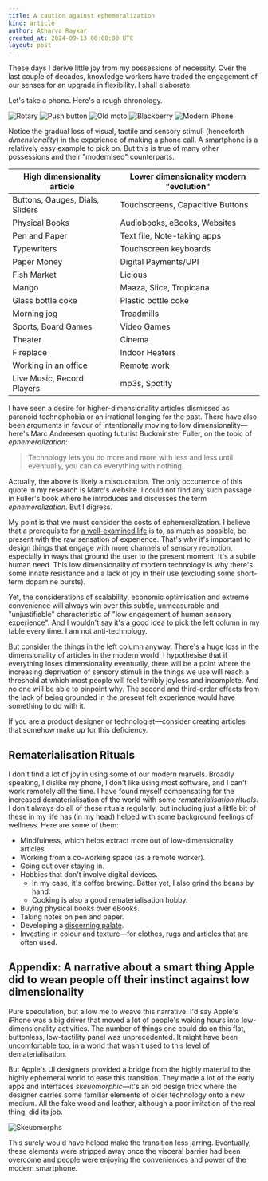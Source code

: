 ```yaml
---
title: A caution against ephemeralization
kind: article
author: Atharva Raykar
created_at: 2024-09-13 00:00:00 UTC
layout: post
---
```

These days I derive little joy from my possessions of necessity. Over the last couple of decades, knowledge workers have traded the engagement of our senses for an upgrade in flexibility. I shall elaborate.


Let's take a phone. Here's a rough chronology.

![Rotary](https://upload.wikimedia.org/wikipedia/commons/thumb/a/a6/Telefon_BW_2012-02-18_13-44-32.JPG/2560px-Telefon_BW_2012-02-18_13-44-32.JPG)
![Push button](https://upload.wikimedia.org/wikipedia/commons/8/81/AT%26T_push_button_telephone_western_electric_model_2500_dmg_black.jpg)
![Old moto](https://www.everything47.com/wp-content/uploads/2018/12/motorola-dynatac-800x-2-768x768.jpg)
![Blackberry](https://live.staticflickr.com/4001/4285184713_85ee126026_b.jpg)
![Modern iPhone](https://www.apple.com/v/iphone-15/b/images/overview/contrast/iphone_15__dozjxuchowcy_large_2x.jpg)

Notice the gradual loss of visual, tactile and sensory stimuli (henceforth _dimensionality_) in the experience of making a phone call. A smartphone is a relatively easy example to pick on. But this is true of many other possessions and their "modernised" counterparts.

| High dimensionality article | Lower dimensionality modern "evolution" |
| --- | --- |
| Buttons, Gauges, Dials, Sliders | Touchscreens, Capacitive Buttons |
| Physical Books | Audiobooks, eBooks, Websites |
| Pen and Paper | Text file, Note-taking apps |
| Typewriters | Touchscreen keyboards |
| Paper Money | Digital Payments/UPI |
| Fish Market | Licious |
| Mango | Maaza, Slice, Tropicana |
| Glass bottle coke | Plastic bottle coke |
| Morning jog | Treadmills | 
| Sports, Board Games | Video Games |
| Theater | Cinema |
| Fireplace | Indoor Heaters |
| Working in an office | Remote work |
| Live Music, Record Players | mp3s, Spotify |

I have seen a desire for higher-dimensionality articles dismissed as paranoid technophobia or an irrational longing for the past. There have also been arguments in favour of intentionally moving to low dimensionality—here's Marc Andreesen quoting futurist Buckminster Fuller, on the topic of _ephemeralization_:

> Technology lets you do more and more with less and less until eventually, you can do everything with nothing.

Actually, the above is likely a misquotation. The only occurrence of this quote in my research is Marc's website. I could not find any such passage in Fuller's book where he introduces and discusses the term _ephemeralization_. But I digress.

My point is that we must consider the costs of ephemeralization. I believe that a prerequisite for [a well-examined life](https://en.wikipedia.org/wiki/The_unexamined_life_is_not_worth_living) is to, as much as possible, be present with the raw sensation of experience. That's why it's important to design things that engage with more channels of sensory reception, especially in ways that ground the user to the present moment. It's a subtle human need. This low dimensionality of modern technology is why there's some innate resistance and a lack of joy in their use (excluding some short-term dopamine bursts).

Yet, the considerations of scalability, economic optimisation and extreme convenience will always win over this subtle, unmeasurable and "unjustifiable" characteristic of "low engagement of human sensory experience". And I wouldn't say it's a good idea to pick the left column in my table every time. I am not anti-technology.

But consider the things in the left column anyway. There's a huge loss in the dimensionality of articles in the modern world. I hypothesise that if everything loses dimensionality eventually, there will be a point where the increasing deprivation of sensory stimuli in the things we use will reach a threshold at which most people will feel terribly joyless and incomplete. And no one will be able to pinpoint why. The second and third-order effects from the lack of being grounded in the present felt experience would have something to do with it.

If you are a product designer or technologist—consider creating articles that somehow make up for this deficiency.

## Rematerialisation Rituals

I don't find a lot of joy in using some of our modern marvels. Broadly speaking, I dislike my phone, I don't like using most software, and I can't work remotely all the time. I have found myself compensating for the increased dematerialisation of the world with some _rematerialisation rituals_. I don't always do all of these rituals regularly, but including just a little bit of these in my life has (in my head) helped with some background feelings of wellness. Here are some of them:

* Mindfulness, which helps extract more out of low-dimensionality articles.
* Working from a co-working space (as a remote worker).
* Going out over staying in.
* Hobbies that don't involve digital devices.
    * In my case, it's coffee brewing. Better yet, I also grind the beans by hand.
    * Cooking is also a good rematerialisation hobby.
* Buying physical books over eBooks.
* Taking notes on pen and paper.
* Developing a [discerning palate](https://gappa.atharvaraykar.com/atharva/a-low-hanging-yet-joyous-fruit-to-pluck).
* Investing in colour and texture—for clothes, rugs and articles that are often used.

## Appendix: A narrative about a smart thing Apple did to wean people off their instinct against low dimensionality

Pure speculation, but allow me to weave this narrative. I'd say Apple's iPhone was a big driver that moved a lot of people's waking hours into low-dimensionality activities. The number of things one could do on this flat, buttonless, low-tactility panel was unprecedented. It might have been uncomfortable too, in a world that wasn't used to this level of dematerialisation.

But Apple's UI designers provided a bridge from the highly material to the highly ephemeral world to ease this transition. They made a lot of the early apps and interfaces _skeuomorphic_—it's an old design trick where the designer carries some familiar elements of older technology onto a new medium. All the fake wood and leather, although a poor imitation of the real thing, did its job.

![Skeuomorphs](https://images.macrumors.com/t/NcRTXfKbgJMeix-WsOKXISF8pu8=/1600x0/article-new/2013/05/skeuomorphism.jpg)

This surely would have helped make the transition less jarring. Eventually, these elements were stripped away once the visceral barrier had been overcome and people were enjoying the conveniences and power of the modern smartphone.

